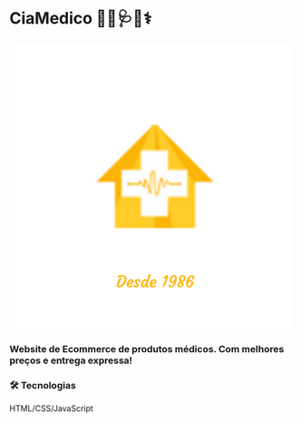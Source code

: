 # CiaMedico 👨‍⚕️🩺💉⚕️

![alt text](medicoecia/imagens/CiaMedicologo.png)

### Website de Ecommerce de produtos médicos. Com melhores preços e entrega expressa!
### 🛠️ Tecnologias
HTML/CSS/JavaScript
